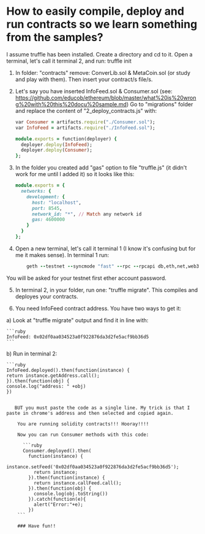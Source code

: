 # How to easily compile, deploy and run contracts so we learn something from the samples?

I assume truffle has been installed.
Create a directory and cd to it.
Open a terminal, let's call it terminal 2, and run: truffle init
1) In folder: "contracts" remove: ConverLib.sol & MetaCoin.sol (or study and play with them). Then insert your contract/s file/s.
2) Let's say you have inserted InfoFeed.sol & Consumer.sol (see:  https://github.com/educob/ethereum/blob/master/what%20is%20wrong%20with%20this%20docu%20sample.md)
    Go to "migrations" folder and replace the content of "2_deploy_contracts.js" with:
    
    ```ruby
    var Consumer = artifacts.require("./Consumer.sol");
    var InfoFeed = artifacts.require("./InfoFeed.sol");

    module.exports = function(deployer) {
      deployer.deploy(InfoFeed);
      deployer.deploy(Consumer);
    };
    ```
3) In the folder you created add "gas" option to file "truffle.js" (it didn't work for me until I added it) so it looks like this:

    ```ruby
    module.exports = {
      networks: {
        development: {
          host: "localhost",
          port: 8545,
          network_id: "*", // Match any network id
          gas: 4600000
        }
      }
    };
    ```
4) Open a new terminal, let's call it terminal 1 (I know it's confusing but for me it makes sense). In terminal 1 run:

    ```ruby
        geth --testnet --syncmode "fast" --rpc --rpcapi db,eth,net,web3,personal --cache=1024  --rpcport 8545 --rpcaddr 127.0.0.1 --rpccorsdomain "*" --bootnodes "enode://20c9ad97c081d63397d7b685a412227a40e23c8bdc6688c6f37e97cfbc22d2b4d1db1510d8f61e6a8866ad7f0e17c02b14182d37ea7c3c8b9c2683aeb6b733a1@52.169.14.227:30303,enode://6ce05930c72abc632c58e2e4324f7c7ea478cec0ed4fa2528982cf34483094e9cbc9216e7aa349691242576d552a2a56aaeae426c5303ded677ce455ba1acd9d@13.84.180.240:30303" console --unlock 0

    ```
You will be asked for your testnet first ether account password.

5) In terminal 2, in your folder, run one: "truffle migrate". This compiles and deployes your contracts.

6) You need InfoFeed contract address. You have two ways to get it:

  a) Look at "truffle migrate" output and find it in line with: 

    ```ruby
    InfoFeed: 0x02df0aa034523a0f922876da3d2fe5acf9bb36d5
    ```
  
  b) Run in terminal 2: 

    ```ruby
    InfoFeed.deployed().then(function(instance) {
    return instance.getAddress.call();
    }).then(function(obj) {
    console.log("address: " +obj)
    })
```
   
   BUT you must paste the code as a single line. My trick is that I paste in chrome's address and then selected and copied again.
    
    You are running solidity contracts!!! Hooray!!!!
    
    Now you can run Consumer methods with this code:
   
      ```ruby
      Consumer.deployed().then(
        function(instance) {
          instance.setFeed('0x02df0aa034523a0f922876da3d2fe5acf9bb36d5');
          return instance;
        }).then(function(instance) {
          return instance.callFeed.call();
        }).then(function(obj) {
          console.log(obj.toString())
        }).catch(function(e){
          alert("Error:"+e);
        })
    ```
    
    ### Have fun!!
